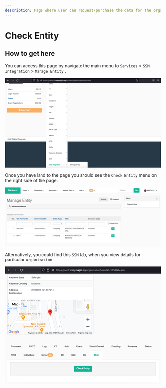 ```yaml
---
description: Page where user can request/purchase the data for the organization
---
```


# Check Entity

## How to get here

You can access this page by navigate the main menu to `Services` &gt; `SSM Integration` &gt; `Manage Entity` . 

![Navigate to Manage Entity page](../../.gitbook/assets/screenshot-2021-09-01-at-5.02.57-pm.png)

Once you have land to the page you should see the `Check Entity` menu on the right side of the page.

![Manage Entity page](../../.gitbook/assets/screenshot-2021-09-01-at-5.04.37-pm.png)

Alternatively, you could find this `SSM` tab, when you view details for particular `Organization` 

![](../../.gitbook/assets/screenshot-2021-09-01-at-5.08.56-pm.png)

